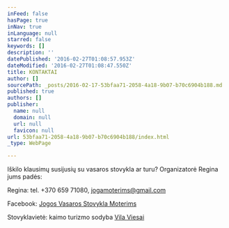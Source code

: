 ```yaml
---
inFeed: false
hasPage: true
inNav: true
inLanguage: null
starred: false
keywords: []
description: ''
datePublished: '2016-02-27T01:08:57.953Z'
dateModified: '2016-02-27T01:08:47.550Z'
title: KONTAKTAI
author: []
sourcePath: _posts/2016-02-17-53bfaa71-2058-4a18-9b07-b70c6904b188.md
published: true
authors: []
publisher:
  name: null
  domain: null
  url: null
  favicon: null
url: 53bfaa71-2058-4a18-9b07-b70c6904b188/index.html
_type: WebPage

---
```

Iškilo klausimų susijusių su vasaros stovykla ar turu? Organizatorė Regina jums padės:

Regina: tel. +370 659 71080, jogamoterims@gmail.com

Facebook: [Jogos Vasaros Stovykla Moterims][0]

Stovyklavietė: kaimo turizmo sodyba [Vila Viesai][1]

[0]: https://www.facebook.com/Jogos-Vasaros-Stovykla-Moterims-1420853288240236/
[1]: http://www.vilaviesai.lt/